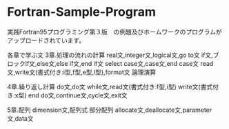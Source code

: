 # Fortran-Sample-Program
実践Fortran95プログラミング第３版　の例題及びホームワークのプログラムがアップロードされています。

各章で学ぶ文
3章.処理の流れの計算
 real文,integer文,logical文,go to文
 if文,ブロックif文,else文,else if文,end if文
 select case文,case文,end case文
 read文,write文(書式付き:i型,f型,e型,l型),format文
 論理演算
 
4章.繰り返し計算
 do文,do文 while文,read文(書式付き:f型,i型)
 write文(書式付き:x型)
 end do文,continue文,cycle文,exit文 
 
5章.配列
 dimension文,配列式 部分配列
 allocate文,deallocate文,parameter文,data文

